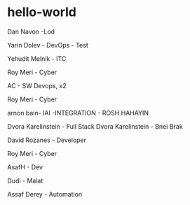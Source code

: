 # hello-world


Dan Navon -Lod

Yarin Dolev - DevOps - Test

Yehudit Melnik - ITC

Roy Meri - Cyber

AC - SW Devops, x2

Roy Meri - Cyber

arnon bain- IAI -INTEGRATION - ROSH HAHAYIN

Dvora Karelinstein - Full Stack
Dvora Karelinstein - Bnei Brak

David Rozanes - Developer

Roy Meri - Cyber

AsafH - Dev

Dudi - Malat

Assaf Derey - Automation




